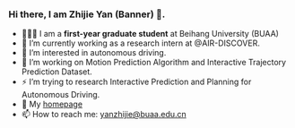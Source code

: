### Hi there, I am Zhijie Yan (Banner) 👋.

- 👨🏼‍💻 I am a **first-year graduate student** at Beihang University (BUAA)
- 👯 I’m currently working as a research intern at @AIR-DISCOVER.
- 🌱 I’m interested in autonomous driving.
- 🔭 I’m working on Motion Prediction Algorithm and Interactive Trajectory Prediction Dataset.
- ⚡ I’m trying to research Interactive Prediction and Planning for Autonomous Driving.
- 💬 My [homepage](https://yanzhijie.github.io/)
- 📫 How to reach me: yanzhijie@buaa.edu.cn
